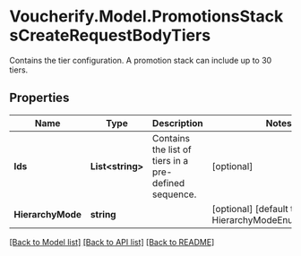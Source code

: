 # Voucherify.Model.PromotionsStacksCreateRequestBodyTiers
Contains the tier configuration. A promotion stack can include up to 30 tiers.

## Properties

Name | Type | Description | Notes
------------ | ------------- | ------------- | -------------
**Ids** | **List&lt;string&gt;** | Contains the list of tiers in a pre-defined sequence. | [optional] 
**HierarchyMode** | **string** |  | [optional] [default to HierarchyModeEnum.MANUAL]

[[Back to Model list]](../../README.md#documentation-for-models) [[Back to API list]](../../README.md#documentation-for-api-endpoints) [[Back to README]](../../README.md)

